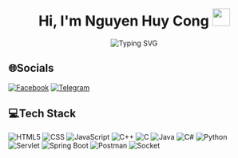 <h1 align="center">
  Hi, I'm Nguyen Huy Cong 
  <img src="https://media.giphy.com/media/hvRJCLFzcasrR4ia7z/giphy.gif" width="35">
</h1>
<p align="center">
  <img src="https://readme-typing-svg.demolab.com?font=Fira+Code&pause=1000&color=3647F7&width=500&lines=Backend+Developer" alt="Typing SVG" />
</p>

## 🌐Socials
[![Facebook](https://img.shields.io/badge/Facebook-%231877F2.svg?logo=Facebook&logoColor=white)](https://www.facebook.com/profile.php?id=100034871136135) [![Telegram](https://img.shields.io/badge/Telegram-%23004C8C.svg?style=flat&logo=telegram&logoColor=white)](https://t.me/hcongdev)

## 💻Tech Stack
![HTML5](https://img.shields.io/badge/html5-%23E34F26.svg?style=flat&logo=html5&logoColor=white) ![CSS](https://img.shields.io/badge/CSS-%231572B6.svg?style=flat&logo=css3&logoColor=white) ![JavaScript](https://img.shields.io/badge/JavaScript-%23F7DF1E.svg?style=flat&logo=javascript&logoColor=black) ![C++](https://img.shields.io/badge/C%2B%2B-%2300599C.svg?style=flat&logo=cplusplus&logoColor=white)
 ![C](https://img.shields.io/badge/C-%2300599C.svg?style=flat&logo=c&logoColor=white) ![Java](https://img.shields.io/badge/java-%23ED8B00.svg?style=flat&logo=java&logoColor=white) ![C#](https://img.shields.io/badge/C%23-%23239120.svg?style=flat&logo=c-sharp&logoColor=white) ![Python](https://img.shields.io/badge/Python-%2314354C.svg?style=flat&logo=python&logoColor=white)
 ![Servlet](https://img.shields.io/badge/Servlet-%23F8F8F8.svg?style=flat&logo=java&logoColor=red) ![Spring Boot](https://img.shields.io/badge/Spring%20Boot-%236DB33F.svg?style=flat&logo=spring-boot&logoColor=white)
 ![Postman](https://img.shields.io/badge/Postman-FF6C37?style=flat&logo=postman&logoColor=white) ![Socket](https://img.shields.io/badge/Socket-%23007BFF.svg?style=flat&logo=socket.io&logoColor=white)
